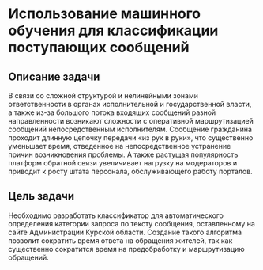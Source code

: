 # Использование машинного обучения для классификации поступающих сообщений

## Описание задачи
В связи со сложной структурой и нелинейными зонами ответственности в органах исполнительной и государственной власти, а также из-за большого потока входящих сообщений разной направленности возникают сложности с оперативной маршрутизацией сообщений непосредственным исполнителям. Сообщение гражданина проходит длинную цепочку передачи «из рук в руки», что существенно уменьшает время, отведенное на непосредственное устранение причин возникновения проблемы. А также растущая популярность платформ обратной связи увеличивает нагрузку на модераторов и приводит к росту штата персонала, обслуживающего работу порталов.

## Цель задачи
Необходимо разработать классификатор для автоматического определения категории запроса по тексту сообщения, оставленному на сайте Администрации Курской области.
Создание такого алгоритма позволит сократить время ответа на обращения жителей, так как существенно сократится время на предобработку и маршрутизацию обращений.

